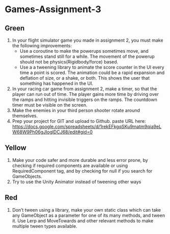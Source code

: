 # Games-Assignment-3

## Green

1. In your flight simulator game you made in assignment 2, you must make the following improvements:
    - Use a coroutine to make the powerups sometimes move, and sometimes stand still for a while. The movement of the powerup should not be physics(Rigidbody/force) based.
    - Use a a tweening library to animate the score counter in the UI every time a point is scored. The animation could be a rapid expansion and deflation of size, or a shake, or both. This shows the user that something has happened in the UI.
2. In your racing car game from assignment 2, make a timer, so that the player can run out of time. The player gains more time by driving over the ramps and hitting invisible triggers on the ramps. The countdown timer must be visible on the screen.
3. Make the enemies in your third person shooter rotate around themselves.
4. Prep your project for GIT and upload to Github. paste URL here: https://docs.google.com/spreadsheets/d/1rekEFkgqSKu9matm9qia9eLW68W9Ph06gJIoglDCJ68/edit#gid=0

## Yellow

1. Make your code safer and more durable and less error prone, by checking if required components are
available or using RequiredComponent tag, and by checking for null if you search for GameObjects.
2. Try to use the Unity Animator instead of tweening other ways

## Red

1. Don’t tween using a library, make your own static class which can take any GameObject as a parameter for
one of its many methods, and tween it. Use Lerp and MoveTowards and other relevant methods to make
multiple tween types available. 
